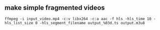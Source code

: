## make simple fragmented videos

```
ffmpeg -i input_video.mp4 -c:v libx264 -c:a aac -f hls -hls_time 10 -hls_list_size 0 -hls_segment_filename output_%03d.ts output.m3u8
```
